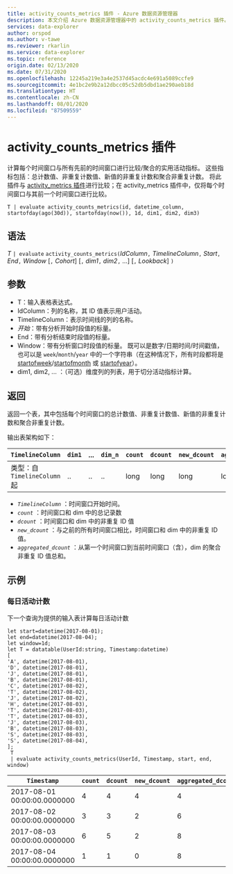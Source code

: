 ```yaml
---
title: activity_counts_metrics 插件 - Azure 数据资源管理器
description: 本文介绍 Azure 数据资源管理器中的 activity_counts_metrics 插件。
services: data-explorer
author: orspod
ms.author: v-tawe
ms.reviewer: rkarlin
ms.service: data-explorer
ms.topic: reference
origin.date: 02/13/2020
ms.date: 07/31/2020
ms.openlocfilehash: 12245a219e3a4e2537d45acdc4e691a5089ccfe9
ms.sourcegitcommit: 4e1bc2e9b2a12dbcc05c52db5dbd1ae290aeb18d
ms.translationtype: HT
ms.contentlocale: zh-CN
ms.lasthandoff: 08/01/2020
ms.locfileid: "87509559"
---
```

# <a name="activity_counts_metrics-plugin"></a>activity_counts_metrics 插件

计算每个时间窗口与所有先前的时间窗口进行比较/聚合的实用活动指标。 这些指标包括：总计数值、非重复计数值、新值的非重复计数和聚合非重复计数。 将此插件与 [activity_metrics 插件](activity-metrics-plugin.md)进行比较；在 activity_metrics 插件中，仅将每个时间窗口与其前一个时间窗口进行比较。

```kusto
T | evaluate activity_counts_metrics(id, datetime_column, startofday(ago(30d)), startofday(now()), 1d, dim1, dim2, dim3)
```

## <a name="syntax"></a>语法

*T* `| evaluate` `activity_counts_metrics(`*IdColumn*`,` *TimelineColumn*`,` *Start*`,` *End*`,` *Window* [`,` *Cohort*] [`,` *dim1*`,` *dim2*`,` ...] [`,` *Lookback*] `)`

## <a name="arguments"></a>参数

* T：输入表格表达式。
* IdColumn：列的名称，其 ID 值表示用户活动。 
* TimelineColumn：表示时间线的列的名称。
* *开始*：带有分析开始时段值的标量。
* End：带有分析结束时段值的标量。
* Window：带有分析窗口时段值的标量。 既可以是数字/日期时间/时间戳值，也可以是 `week`/`month`/`year` 中的一个字符串（在这种情况下，所有时段都将是 [startofweek](startofweekfunction.md)/[startofmonth](startofmonthfunction.md) 或 [startofyear](startofyearfunction.md)）。 
* dim1, dim2, ... ：（可选）维度列的列表，用于切分活动指标计算。

## <a name="returns"></a>返回

返回一个表，其中包括每个时间窗口的总计数值、非重复计数值、新值的非重复计数和聚合非重复计数。

输出表架构如下：

|`TimelineColumn`|`dim1`|...|`dim_n`|`count`|`dcount`|`new_dcount`|`aggregated_dcount` |
|---|---|---|---|---|---|---|---|
|类型：自 `TimelineColumn` 起|..|..|..|long|long|long|long|long


* *`TimelineColumn`* ：时间窗口开始时间。
* *`count`* ：时间窗口和 dim 中的总记录数
* *`dcount`* ：时间窗口和 dim 中的非重复 ID 值
* *`new_dcount`* ：与之前的所有时间窗口相比，时间窗口和 dim 中的非重复 ID 值。 
* *`aggregated_dcount`* ：从第一个时间窗口到当前时间窗口（含），dim 的聚合非重复 ID 值总和。

## <a name="examples"></a>示例

### <a name="daily-activity-counts"></a>每日活动计数 

下一个查询为提供的输入表计算每日活动计数

<!-- csl: https://help.kusto.chinacloudapi.cn:443/Samples -->
```kusto
let start=datetime(2017-08-01);
let end=datetime(2017-08-04);
let window=1d;
let T = datatable(UserId:string, Timestamp:datetime)
[
'A', datetime(2017-08-01),
'D', datetime(2017-08-01), 
'J', datetime(2017-08-01),
'B', datetime(2017-08-01),
'C', datetime(2017-08-02),  
'T', datetime(2017-08-02),
'J', datetime(2017-08-02),
'H', datetime(2017-08-03),
'T', datetime(2017-08-03),
'T', datetime(2017-08-03),
'J', datetime(2017-08-03),
'B', datetime(2017-08-03),
'S', datetime(2017-08-03),
'S', datetime(2017-08-04),
];
 T 
 | evaluate activity_counts_metrics(UserId, Timestamp, start, end, window)
```

|`Timestamp`|`count`|`dcount`|`new_dcount`|`aggregated_dcount`|
|---|---|---|---|---|
|2017-08-01 00:00:00.0000000|4|4|4|4|
|2017-08-02 00:00:00.0000000|3|3|2|6|
|2017-08-03 00:00:00.0000000|6|5|2|8|
|2017-08-04 00:00:00.0000000|1|1|0|8|


